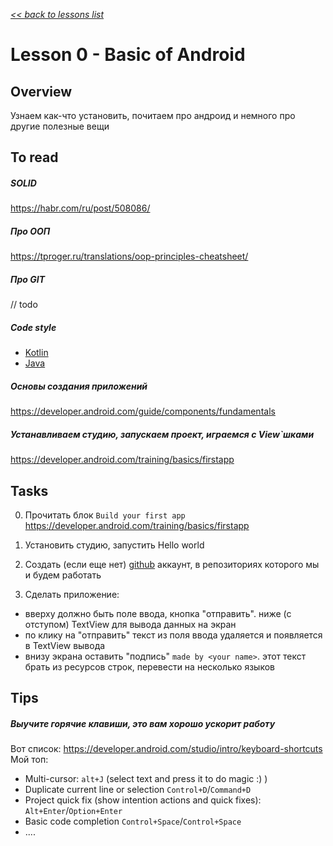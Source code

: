 [*<< back to lessons list*](../readme.md)

# Lesson 0 - Basic of Android
## Overview
Узнаем как-что установить, почитаем про андроид и немного про другие полезные вещи 

## To read 
##### SOLID 
https://habr.com/ru/post/508086/

##### Про ООП
https://tproger.ru/translations/oop-principles-cheatsheet/

##### Про GIT 
// todo  

##### Code style
- [Kotlin](https://developer.android.com/kotlin/style-guide)
- [Java](https://google.github.io/styleguide/javaguide.html) 

##### Основы создания приложений
https://developer.android.com/guide/components/fundamentals

##### Устанавливаем студию, запускаем проект, играемся с View`шками 
https://developer.android.com/training/basics/firstapp

## Tasks
0. Прочитать блок `Build your first app`   
https://developer.android.com/training/basics/firstapp

1. Установить студию, запустить Hello world 
2. Создать (если еще нет) [github](https://github.com/) аккаунт, в репозиториях которого мы и будем работать 
3. Сделать приложение:
- вверху должно быть поле ввода, кнопка "отправить". 
ниже (с отступом) TextView для вывода данных на экран
- по клику на "отправить" текст из поля ввода удаляется и появляется в TextView вывода
- внизу экрана оставить "подпись" `made by <your name>`. 
этот текст брать из ресурсов строк, перевести на несколько языков

## Tips 
##### Выучите горячие клавиши, это вам хорошо ускорит работу 
Вот список: https://developer.android.com/studio/intro/keyboard-shortcuts
Мой топ:
- Multi-cursor: `alt+J` (select text and press it to do magic :) )
- Duplicate current line or selection	`Control+D`/`Command+D`
- Project quick fix (show intention actions and quick fixes):	`Alt+Enter`/`Option+Enter`
- Basic code completion	`Control+Space`/`Control+Space`
- ....